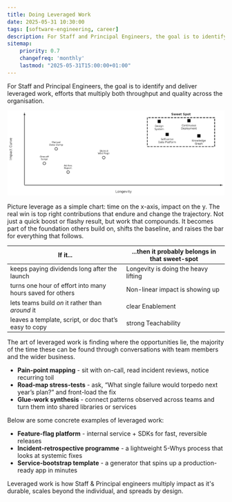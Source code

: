 ```yaml
---
title: Doing Leveraged Work
date: 2025-05-31 10:30:00
tags: [software-engineering, career]
description: For Staff and Principal Engineers, the goal is to identify and deliver leveraged work, efforts that multiply both throughput and quality across the organisation.
sitemap:
    priority: 0.7
    changefreq: 'monthly'
    lastmod: "2025-05-31T15:00:00+01:00"
---
```


For Staff and Principal Engineers, the goal is to identify and deliver leveraged work, efforts that multiply both throughput and quality across the organisation.

![Two-axis graph plotting impact and longevity in relation to Leveraged work](/assets/images/leveraged-work-chart.png)

Picture leverage as a simple chart: time on the x-axis, impact on the y. The real win is top right contributions that endure and change the trajectory. Not just a quick boost or flashy result, but work that compounds. It becomes part of the foundation others build on, shifts the baseline, and raises the bar for everything that follows.

| If it...                                                  | ...then it probably belongs in that sweet-spot |
|-----------------------------------------------------------|------------------------------------------------|
| keeps paying dividends long after the launch              | Longevity is doing the heavy lifting           |
| turns one hour of effort into many hours saved for others | Non-linear impact is showing up                |
| lets teams build *on* it rather than *around* it          | clear Enablement                               |
| leaves a template, script, or doc that’s easy to copy     | strong Teachability                            |

The art of leveraged work is finding where the opportunities lie, the majority of the time these can be found through conversations with team members and the wider business. 

- **Pain-point mapping** - sit with on-call, read incident reviews, notice recurring toil
- **Road-map stress-tests** - ask, “What single failure would torpedo next year’s plan?” and front-load the fix
- **Glue-work synthesis** - connect patterns observed across teams and turn them into shared libraries or services

Below are some concrete examples of leveraged work:

- **Feature-flag platform** - internal service + SDKs for fast, reversible releases
- **Incident-retrospective programme** - a lightweight 5-Whys process that looks at systemic fixes
- **Service-bootstrap template** - a generator that spins up a production-ready app in minutes

Leveraged work is how Staff & Principal engineers multiply impact as it's durable, scales beyond the individual, and spreads by design. 
